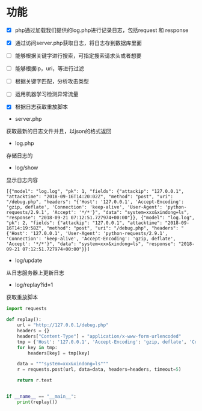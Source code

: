 # 功能
- [x] php通过加载我们提供的log.php进行记录日志，包括request 和 response
- [x] 通过访问server.php获取日志，将日志存到数据库里面
- [ ] 能够根据关键字进行搜索，可指定搜索请求头或者想要
- [ ] 能够根据ip，uri，等进行过滤
- [ ] 根据关键字匹配，分析攻击类型
- [ ] 运用机器学习检测异常流量
- [x] 根据日志获取重放脚本


- server.php

获取最新的日志文件并且，以json的格式返回

- log.php

存储日志的

- log/show

显示日志内容

```
[{"model": "log.log", "pk": 1, "fields": {"attackip": "127.0.0.1", "attacktime": "2018-09-16T14:20:02Z", "method": "post", "uri": "/debug.php", "headers": "{'Host': '127.0.0.1', 'Accept-Encoding': 'gzip, deflate', 'Connection': 'keep-alive', 'User-Agent': 'python-requests/2.9.1', 'Accept': '*/*'}", "data": "system=xxx&xindong=ls", "response": "2018-09-21 07:12:51.727974+00:00"}}, {"model": "log.log", "pk": 2, "fields": {"attackip": "127.0.0.1", "attacktime": "2018-09-16T14:19:58Z", "method": "post", "uri": "/debug.php", "headers": "{'Host': '127.0.0.1', 'User-Agent': 'python-requests/2.9.1', 'Connection': 'keep-alive', 'Accept-Encoding': 'gzip, deflate', 'Accept': '*/*'}", "data": "system=xxx&xindong=ls", "response": "2018-09-21 07:12:51.727974+00:00"}}]
```

- log/update

从日志服务器上更新日志

- log/replay?id=1

获取重放脚本

```python
import requests

def replay():
    url = "http://127.0.0.1/debug.php"
    headers = {}
    headers["Content-Type"] = "application/x-www-form-urlencoded"
    tmp = {'Host': '127.0.0.1', 'Accept-Encoding': 'gzip, deflate', 'Connection': 'keep-alive', 'User-Agent': 'python-requests/2.9.1', 'Accept': '*/*'}
    for key in tmp:
        headers[key] = tmp[key]

    data = """system=xxx&xindong=ls"""
    r = requests.post(url, data=data, headers=headers, timeout=5)

    return r.text


if __name__ == "__main__":
    print(replay())
```